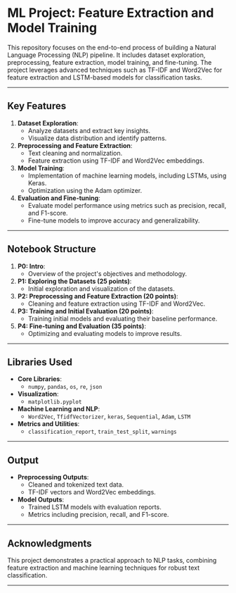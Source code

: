 
# **ML Project: Feature Extraction and Model Training**

This repository focuses on the end-to-end process of building a Natural Language Processing (NLP) pipeline. It includes dataset exploration, preprocessing, feature extraction, model training, and fine-tuning. The project leverages advanced techniques such as TF-IDF and Word2Vec for feature extraction and LSTM-based models for classification tasks.

---

## **Key Features**
1. **Dataset Exploration**:
   - Analyze datasets and extract key insights.
   - Visualize data distribution and identify patterns.
2. **Preprocessing and Feature Extraction**:
   - Text cleaning and normalization.
   - Feature extraction using TF-IDF and Word2Vec embeddings.
3. **Model Training**:
   - Implementation of machine learning models, including LSTMs, using Keras.
   - Optimization using the Adam optimizer.
4. **Evaluation and Fine-tuning**:
   - Evaluate model performance using metrics such as precision, recall, and F1-score.
   - Fine-tune models to improve accuracy and generalizability.

---

## **Notebook Structure**
1. **P0: Intro**:
   - Overview of the project's objectives and methodology.
2. **P1: Exploring the Datasets (25 points)**:
   - Initial exploration and visualization of the datasets.
3. **P2: Preprocessing and Feature Extraction (20 points)**:
   - Cleaning and feature extraction using TF-IDF and Word2Vec.
4. **P3: Training and Initial Evaluation (20 points)**:
   - Training initial models and evaluating their baseline performance.
5. **P4: Fine-tuning and Evaluation (35 points)**:
   - Optimizing and evaluating models to improve results.

---

## **Libraries Used**
- **Core Libraries**:
  - `numpy`, `pandas`, `os`, `re`, `json`
- **Visualization**:
  - `matplotlib.pyplot`
- **Machine Learning and NLP**:
  - `Word2Vec`, `TfidfVectorizer`, `keras`, `Sequential`, `Adam`, `LSTM`
- **Metrics and Utilities**:
  - `classification_report`, `train_test_split`, `warnings`

---

## **Output**
- **Preprocessing Outputs**:
  - Cleaned and tokenized text data.
  - TF-IDF vectors and Word2Vec embeddings.
- **Model Outputs**:
  - Trained LSTM models with evaluation reports.
  - Metrics including precision, recall, and F1-score.

---

## **Acknowledgments**
This project demonstrates a practical approach to NLP tasks, combining feature extraction and machine learning techniques for robust text classification.

---
